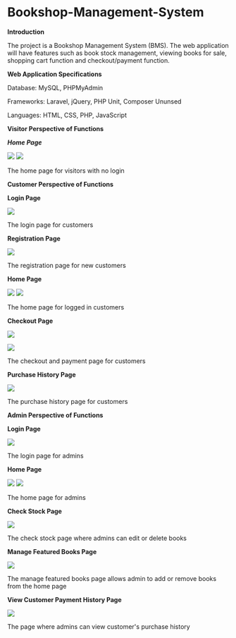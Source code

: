 # Bookshop-Management-System
**Introduction**

The project is a Bookshop Management System (BMS). The web application will have features such as book stock management, viewing books for sale, shopping cart function and checkout/payment function.

**Web Application Specifications**

Database: MySQL, PHPMyAdmin

Frameworks: Laravel, jQuery, PHP Unit, Composer Ununsed

Languages: HTML, CSS, PHP, JavaScript

**Visitor Perspective of Functions**

***Home Page***

![](RackMultipart20220712-1-5c0zyk_html_6a6b8680427178d9.png) ![](RackMultipart20220712-1-5c0zyk_html_69261839c6718d8b.png)

The home page for visitors with no login

**Customer Perspective of Functions**

**Login Page**

![](RackMultipart20220712-1-5c0zyk_html_2cd6beaa149ba686.png)

The login page for customers

**Registration Page**

![](RackMultipart20220712-1-5c0zyk_html_7e9da9129dc4914b.png)

The registration page for new customers

**Home Page**

![](RackMultipart20220712-1-5c0zyk_html_455b1953f41956d9.png) ![](RackMultipart20220712-1-5c0zyk_html_6ae2075d72c8ba4c.png)

The home page for logged in customers

**Checkout Page**

![](RackMultipart20220712-1-5c0zyk_html_9b61d2aa5997e3ff.png)

![](RackMultipart20220712-1-5c0zyk_html_a7024ea438954321.png)

The checkout and payment page for customers

**Purchase History Page**

![](RackMultipart20220712-1-5c0zyk_html_ee8dfac96fbc20b9.png)

The purchase history page for customers

**Admin Perspective of Functions**

**Login Page**

![](RackMultipart20220712-1-5c0zyk_html_e47570e5b61832b9.png)

The login page for admins

**Home Page**

![](RackMultipart20220712-1-5c0zyk_html_e757beb553789a4f.png) ![](RackMultipart20220712-1-5c0zyk_html_69261839c6718d8b.png)

The home page for admins

**Check Stock Page**

![](RackMultipart20220712-1-5c0zyk_html_b83d2d21857f4a52.png)

The check stock page where admins can edit or delete books

**Manage Featured Books Page**

![](RackMultipart20220712-1-5c0zyk_html_f222407f24839b16.png)

The manage featured books page allows admin to add or remove books from the home page

**View Customer Payment History Page**

![](RackMultipart20220712-1-5c0zyk_html_f44233715f81ed98.png)

The page where admins can view customer&#39;s purchase history

